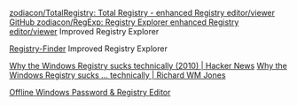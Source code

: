 
[zodiacon/TotalRegistry: Total Registry - enhanced Registry editor/viewer](https://github.com/zodiacon/TotalRegistry)
[GitHub zodiacon/RegExp: Registry Explorer enhanced Registry editor/viewer](https://github.com/zodiacon/RegExp)
Improved Registry Explorer

[Registry-Finder](https://registry-finder.com/)
Improved Registry Explorer

[Why the Windows Registry sucks technically (2010) | Hacker News](https://news.ycombinator.com/item?id=32275078)
[Why the Windows Registry sucks … technically | Richard WM Jones](https://rwmj.wordpress.com/2010/02/18/why-the-windows-registry-sucks-technically/)

[Offline Windows Password & Registry Editor](https://pogostick.net/~pnh/ntpasswd/)
